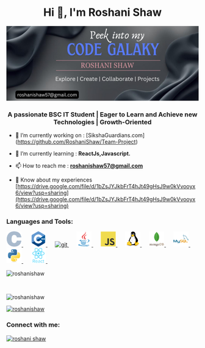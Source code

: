 <h1 align="center">Hi 👋, I'm Roshani Shaw</h1>
<p align="center">
  <img src="https://github.com/RoshaniShaw/RoshaniShaw/blob/main/Banner-GITHUB.jpg" alt="Roshani Shaw Banner" style="max-width: 100%;" />
</p>
<h3 align="center">A passionate BSC IT Student | Eager to Learn and Achieve new Technologies | Growth-Oriented</h3>

- 🔭 I’m currently working on : [SikshaGuardians.com] (https://github.com/RoshaniShaw/Team-Project)

- 🌱 I’m currently learning : **ReactJs,Javascript.**

- 📫 How to reach me : **roshanishaw57@gmail.com**

- 📄 Know about my experiences [https://drive.google.com/file/d/1bZsJYJkbFrT4hJt49gHsJ9w0kVvooyx6/view?usp=sharing](https://drive.google.com/file/d/1bZsJYJkbFrT4hJt49gHsJ9w0kVvooyx6/view?usp=sharing)

<h3 align="left">Languages and Tools:</h3>
<p align="left"> <a href="https://www.cprogramming.com/" target="_blank" rel="noreferrer"> <img src="https://raw.githubusercontent.com/devicons/devicon/master/icons/c/c-original.svg" alt="c" width="40" height="40"/> </a>&nbsp;&nbsp;&nbsp;&nbsp; 
<a href="https://www.w3schools.com/cpp/" target="_blank" rel="noreferrer"> <img src="https://raw.githubusercontent.com/devicons/devicon/master/icons/cplusplus/cplusplus-original.svg" alt="cplusplus" width="40" height="40"/> </a>&nbsp;&nbsp;&nbsp;&nbsp;
<a href="https://git-scm.com/" target="_blank" rel="noreferrer"> <img src="https://www.vectorlogo.zone/logos/git-scm/git-scm-icon.svg" alt="git" width="40" height="40"/> </a>&nbsp;&nbsp;&nbsp;&nbsp; 
<a href="https://www.java.com" target="_blank" rel="noreferrer"> <img src="https://raw.githubusercontent.com/devicons/devicon/master/icons/java/java-original.svg" alt="java" width="40" height="40"/> </a>&nbsp;&nbsp;&nbsp;&nbsp; 
<a href="https://developer.mozilla.org/en-US/docs/Web/JavaScript" target="_blank" rel="noreferrer"> <img src="https://raw.githubusercontent.com/devicons/devicon/master/icons/javascript/javascript-original.svg" alt="javascript" width="40" height="40"/> </a>&nbsp;&nbsp;&nbsp;&nbsp; 
<a href="https://www.linux.org/" target="_blank" rel="noreferrer"> <img src="https://raw.githubusercontent.com/devicons/devicon/master/icons/linux/linux-original.svg" alt="linux" width="40" height="40"/> </a>&nbsp;&nbsp;&nbsp;&nbsp; 
<a href="https://www.mongodb.com/" target="_blank" rel="noreferrer"> <img src="https://raw.githubusercontent.com/devicons/devicon/master/icons/mongodb/mongodb-original-wordmark.svg" alt="mongodb" width="40" height="40"/> </a>&nbsp;&nbsp;&nbsp;&nbsp;
<a href="https://www.mysql.com/" target="_blank" rel="noreferrer"> <img src="https://raw.githubusercontent.com/devicons/devicon/master/icons/mysql/mysql-original-wordmark.svg" alt="mysql" width="40" height="40"/> </a>&nbsp;&nbsp;&nbsp;&nbsp; 
<a href="https://www.python.org" target="_blank" rel="noreferrer"> <img src="https://raw.githubusercontent.com/devicons/devicon/master/icons/python/python-original.svg" alt="python" width="40" height="40"/> </a>&nbsp;&nbsp;&nbsp;&nbsp; 
<a href="https://reactjs.org/" target="_blank" rel="noreferrer"> <img src="https://raw.githubusercontent.com/devicons/devicon/master/icons/react/react-original-wordmark.svg" alt="react" width="40" height="40"/> </a>&nbsp;&nbsp;&nbsp;&nbsp; </p>

<p><img align="center" src="https://github-readme-stats.vercel.app/api/top-langs?username=roshanishaw&show_icons=true&locale=en&layout=compact" alt="roshanishaw" /></p>
<br>
<p align="left"> <img src="https://komarev.com/ghpvc/?username=roshanishaw&label=Profile%20views&color=0e75b6&style=flat" alt="roshanishaw" /> </p>

<p align="left"> <a href="https://github.com/ryo-ma/github-profile-trophy"><img src="https://github-profile-trophy.vercel.app/?username=roshanishaw" alt="roshanishaw" /></a> </p>

<h3 align="left">Connect with me:</h3>
<p align="left">
<a href="https://linkedin.com/in/roshani shaw" target="blank"><img align="center" src="https://raw.githubusercontent.com/rahuldkjain/github-profile-readme-generator/master/src/images/icons/Social/linked-in-alt.svg" alt="roshani shaw" height="30" width="40" /></a>
</p>
